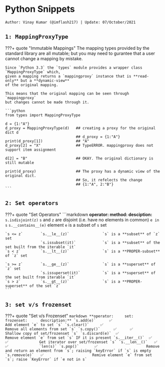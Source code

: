 <!-- ---
hide:
  - navigation # Hide navigation
  - toc        # Hide table of contents
--- -->

# Python Snippets
`Author: Vinay Kumar (@imflash217) | Update: 07/October/2021`

<!-- ######################################################################################################### -->

## `1: MappingProxyType`

???+ quote "Immutable Mappings"
    The mapping types provided by the standard library are all mutable; 
    but you may need to gurantee that a user cannot change a mapping by mistake.

    Since `Python 3.3` the `types` module provides a wrapper class `MappingProxyType` which,
    given a mapping returns a `mappingproxy` instance that is **read-only** but a **dynamic-view** 
    of the original mapping. 

    This means that the original mapping can be seen through `mappingproxy`
    but changes cannot be made through it.

    ```python
    from types import MappingProxyType

    d = {1:"A"}
    d_proxy = MappingProxyType(d)   ## creating a proxy for the original dict d
                                    ## d_proxy = {1:"A"}
    print(d_proxy[1])               ## "A"
    d_proxy[2] = "X"                ## TypeERROR. mappingproxy does not support item assignment

    d[2] = "B"                      ## OKAY. The original dictionary is still mutable

    print(d_proxy)                  ## The proxy has a dynamic view of the original dict. 
                                    ## So, it refelects the change
                                    ## {1:"A", 2:"B"}
    ```

<!-- ######################################################################################################### -->

## `2: Set operators`

???+ quote "Set Operators"
    ```markdown
    **operator:     method:                     desciption:**
                    `s.isdisjoint(z)`           `s` and `z` are disjoint (i.e. have no elements in common)
    `e in s`        `s.__contains__(e)`         element `e` is a subset of `s` set
    
    `s <= z`        `s.__le__(z)`               `s` is a **subset** of `z` set
                    `s.issubset(it)`            `s` is a **subset** of the set built from the iterable `it`
    `s < z`         `s.__lt__(z)`               `s` is a **PROPER-subset** of `z` set

    `s >= z`        `s.__ge__(z)`               `s` is a **superset** of `z` set
                    `s.issuperset(it)`          `s` is a **superset** of the set built from iterable `it`
    `s > z`         `s.__gt__(z)`               `s` is a **PROPER-superset** of the set `z`
    ```

## `3: set v/s frozenset`

???+ quote "Set v/s Frozenset"
    ```markdown
    **operator:     set:    frozenset:      description:**
    `s.add(e)`      ✅                      Add element `e` to set `s`
    `s.clear()`     ✅                      Remove all elements from set `s`
    `s.copy()`      ✅      ✅              Shallow copy of set/frozenset `s`
    `s.discard(e)`  ✅                      Remove element `e` from set `s` IF it is present
    `s.__iter__()`  ✅      ✅              Get iterator over set/frozenset `s`
    `s.__len__()`   ✅      ✅              `len(s)`
    `s.pop()`       ✅                      Remove and return an element from `s`; raising `keyError` if `s` is empty
    `s.remove(e)`   ✅                      Remive element `e` from set `s`; raise `KeyError` if `e not in s`
    ```
